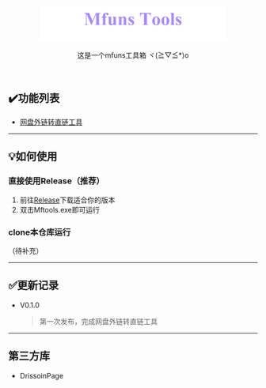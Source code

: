 <div align="center">
    <img src="logo.png" width=75%>
    <p>这是一个mfuns工具箱 ヾ(≧▽≦*)o</p>
</div>
<br>


## ✔️功能列表

* [网盘外链转直链工具](plugins/pan_transfer/README.md)





---
## 💡如何使用
### 直接使用Release（推荐）
1. 前往[Release](https://github.com/imouup/Mfuns_tools/releases)下载适合你的版本
2. 双击Mftools.exe即可运行

### clone本仓库运行
（待补充）




---
## ✅更新记录
* V0.1.0
  > 第一次发布，完成网盘外链转直链工具


---

## 第三方库
* DrissoinPage